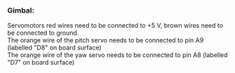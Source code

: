 
### **Gimbal:**
Servomotors red wires need to be connected to +5 V, brown wires need to be connected to ground.  
The orange wire of the pitch servo needs to be connected to pin A9 (labelled "D8" on board surface)  
The orange wire of the yaw servo needs to be connected to pin A8 (labelled "D7" on board surface)  